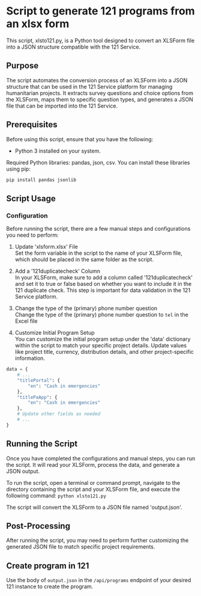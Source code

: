 # Script to generate 121 programs from an xlsx form

This script, xlsto121.py, is a Python tool designed to convert an XLSForm file into a JSON structure compatible with the 121 Service.

## Purpose

The script automates the conversion process of an XLSForm into a JSON structure that can be used in the 121 Service platform for managing humanitarian projects. It extracts survey questions and choice options from the XLSForm, maps them to specific question types, and generates a JSON file that can be imported into the 121 Service.

## Prerequisites

Before using this script, ensure that you have the following:

- Python 3 installed on your system.

Required Python libraries: pandas, json, csv. You can install these libraries using pip:

```bash
pip install pandas jsonlib
```

## Script Usage

### Configuration

Before running the script, there are a few manual steps and configurations you need to perform:

1. Update 'xlsform.xlsx' File  
   Set the form variable in the script to the name of your XLSForm file, which should be placed in the same folder as the script.

2. Add a '121duplicatecheck' Column  
   In your XLSForm, make sure to add a column called '121duplicatecheck' and set it to true or false based on whether you want to include it in the 121 duplicate check. This step is important for data validation in the 121 Service platform.

3. Change the type of the (primary) phone number question  
   Change the type of the (primary) phone number question to `tel` in the Excel file

4. Customize Initial Program Setup  
   You can customize the initial program setup under the 'data' dictionary within the script to match your specific project details. Update values like project title, currency, distribution details, and other project-specific information.

```python
data = {
    # ...
    "titlePortal": {
        "en": "Cash in emergencies"
    },
    "titlePaApp": {
        "en": "Cash in emergencies"
    },
    # Update other fields as needed
    # ...
}
```

## Running the Script

Once you have completed the configurations and manual steps, you can run the script. It will read your XLSForm, process the data, and generate a JSON output.

To run the script, open a terminal or command prompt, navigate to the directory containing the script and your XLSForm file, and execute the following command: `python xlsto121.py`

The script will convert the XLSForm to a JSON file named 'output.json'.

## Post-Processing

After running the script, you may need to perform further customizing the generated JSON file to match specific project requirements.

## Create program in 121

Use the body of `output.json` in the `/api/programs` endpoint of your desired 121 instance to create the program.
